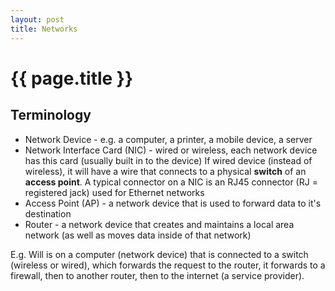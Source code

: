 ```yaml
---
layout: post
title: Networks
---
```



# {{ page.title }}


## Terminology

* Network Device - e.g. a computer, a printer, a mobile device, a server
* Network Interface Card (NIC) - wired or wireless, each network device has this card (usually built in to the device)
  If wired device (instead of wireless), it will have a wire that connects to a physical **switch** of an **access point**.
  A typical connector on a NIC is an RJ45 connector (RJ = registered jack) used for Ethernet networks
* Access Point (AP) - a network device that is used to forward data to it's destination
* Router - a network device that creates and maintains a local area network (as well as moves data inside of that network)

E.g. Will is on a computer (network device) that is connected to a switch (wireless or wired), which forwards
the request to the router, it forwards to a firewall, then to another router, then to the internet (a service provider).





